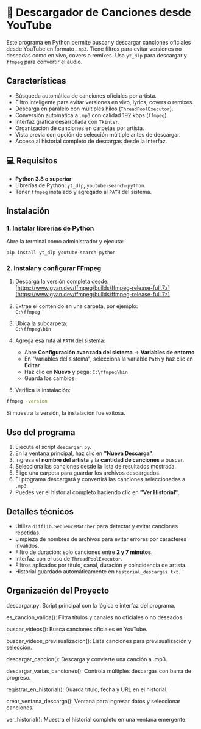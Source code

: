 # 🎵 Descargador de Canciones desde YouTube

Este programa en Python permite buscar y descargar canciones oficiales desde YouTube en formato `.mp3`. Tiene filtros para evitar versiones no deseadas como en vivo, covers o remixes. Usa `yt_dlp` para descargar y `ffmpeg` para convertir el audio.


##  Características

- Búsqueda automática de canciones oficiales por artista.
- Filtro inteligente para evitar versiones en vivo, lyrics, covers o remixes.
- Descarga en paralelo con múltiples hilos (`ThreadPoolExecutor`).
- Conversión automática a `.mp3` con calidad 192 kbps (`ffmpeg`).
- Interfaz gráfica  desarrollada con `Tkinter`.
- Organización de canciones en carpetas por artista.
- Vista previa con opción de selección múltiple antes de descargar.
- Acceso al historial completo de descargas desde la interfaz.


## 💻 Requisitos

- **Python 3.8 o superior**
- Librerías de Python: `yt_dlp`, `youtube-search-python`.
- Tener `ffmpeg` instalado y agregado al `PATH` del sistema.


##  Instalación

### 1. Instalar librerías de Python

Abre la terminal como administrador y ejecuta:

```bash
pip install yt_dlp youtube-search-python
```

### 2. Instalar y configurar FFmpeg

1. Descarga la versión completa desde:  
   [https://www.gyan.dev/ffmpeg/builds/ffmpeg-release-full.7z](https://www.gyan.dev/ffmpeg/builds/ffmpeg-release-full.7z)

2. Extrae el contenido en una carpeta, por ejemplo:  
   `C:\ffmpeg`

3. Ubica la subcarpeta:  
   `C:\ffmpeg\bin`

4. Agrega esa ruta al `PATH` del sistema:
   - Abre **Configuración avanzada del sistema** → **Variables de entorno**
   - En "Variables del sistema", selecciona la variable `Path` y haz clic en **Editar**
   - Haz clic en **Nuevo** y pega: `C:\ffmpeg\bin`
   - Guarda los cambios

5. Verifica la instalación:

```bash
ffmpeg -version
```

Si muestra la versión, la instalación fue exitosa.


##  Uso del programa

1. Ejecuta el script `descargar.py`.
2. En la ventana principal, haz clic en **"Nueva Descarga"**.
3. Ingresa el **nombre del artista** y la **cantidad de canciones** a buscar.
4. Selecciona las canciones desde la lista de resultados mostrada.
5. Elige una carpeta para guardar los archivos descargados.
6. El programa descargará y convertirá las canciones seleccionadas a `.mp3`.
7. Puedes ver el historial completo haciendo clic en **"Ver Historial"**.



##  Detalles técnicos

- Utiliza `difflib.SequenceMatcher` para detectar y evitar canciones repetidas.
- Limpieza de nombres de archivos para evitar errores por caracteres inválidos.
- Filtro de duración: solo canciones entre **2 y 7 minutos**.
- Interfaz con el uso de `ThreadPoolExecutor`.
- Filtros aplicados por título, canal, duración y coincidencia de artista.
- Historial guardado automáticamente en `historial_descargas.txt`.



##  Organización del Proyecto

descargar.py: Script principal con la lógica e interfaz del programa.

es_cancion_valida(): Filtra títulos y canales no oficiales o no deseados.

buscar_videos(): Busca canciones oficiales en YouTube.

buscar_videos_previsualizacion(): Lista canciones para previsualización y selección.

descargar_cancion(): Descarga y convierte una canción a .mp3.

descargar_varias_canciones(): Controla múltiples descargas con barra de progreso.

registrar_en_historial(): Guarda título, fecha y URL en el historial.

crear_ventana_descarga(): Ventana para ingresar datos y seleccionar canciones.

ver_historial(): Muestra el historial completo en una ventana emergente.
